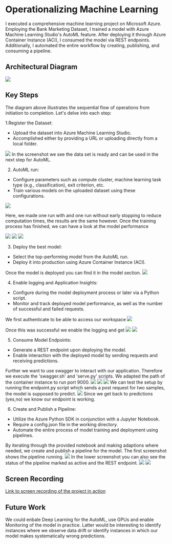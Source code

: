 # Operationalizing Machine Learning

 I executed a comprehensive machine learning project on Microsoft Azure. Employing the Bank Marketing Dataset, I trained a model with Azure Machine Learning Studio's AutoML feature. After deploying it through Azure Container Instance (ACI), I consumed the model via REST endpoints. Additionally, I automated the entire workflow by creating, publishing, and consuming a pipeline.

## Architectural Diagram
![](https://github.com/skjuhell/nd00333_AZMLND_C2-master1/blob/main/workflow.png)

## Key Steps
The diagram above illustrates the sequential flow of operations from initiation to completion. Let's delve into each step:

1.Register the Dataset:

- Upload the dataset into Azure Machine Learning Studio.
- Accomplished either by providing a URL or uploading directly from a local folder.

![](https://github.com/skjuhell/nd00333_AZMLND_C2-master1/blob/main/screenshots/registered_datasets.png)
In the screenshot we see the data set is ready and can be used in the next step for AutoML.

2. AutoML run:

- Configure parameters such as compute cluster, machine learning task type (e.g., classification), exit criterion, etc.
- Train various models on the uploaded dataset using these configurations.

![](https://github.com/skjuhell/nd00333_AZMLND_C2-master1/blob/main/screenshots/automl.png)

Here, we made one run with and one run without early stopping to reduce computation times, the results are the same however.
Once the training process has finished, we can have a look at the model performance

![](https://github.com/skjuhell/nd00333_AZMLND_C2-master1/blob/main/screenshots/best_model.png)
![](https://github.com/skjuhell/nd00333_AZMLND_C2-master1/blob/main/screenshots/model_metrics.png)
![](https://github.com/skjuhell/nd00333_AZMLND_C2-master1/blob/main/screenshots/model_metrics2.png)


3. Deploy the best model:

- Select the top-performing model from the AutoML run.
- Deploy it into production using Azure Container Instance (ACI).

Once the model is deployed you can find it in the model section.
![](https://github.com/skjuhell/nd00333_AZMLND_C2-master1/blob/main/screenshots/registered_models.png)


4. Enable logging and Application Insights:

- Configure during the model deployment process or later via a Python script.
- Monitor and track deployed model performance, as well as the number of successful and failed requests.

We first authenticate to be able to access our workspace
![](https://github.com/skjuhell/nd00333_AZMLND_C2-master1/blob/main/screenshots/login.png)

Once this was successful we enable the logging and get
![](https://github.com/skjuhell/nd00333_AZMLND_C2-master1/blob/main/screenshots/logs_enabled.png)
![](https://github.com/skjuhell/nd00333_AZMLND_C2-master1/blob/main/screenshots/aplicaation_insights_enabled.png)


5. Consume Model Endpoints:

- Generate a REST endpoint upon deploying the model.
- Enable interaction with the deployed model by sending requests and receiving predictions.

Further we want to use swagger to interact with our application. Therefore we execute the 'swagger.sh' and 'serve.py' scripts. We adapted the path of the container instance to run port 9000.
![](https://github.com/skjuhell/nd00333_AZMLND_C2-master1/blob/main/screenshots/swagger_api.png)
![](https://github.com/skjuhell/nd00333_AZMLND_C2-master1/blob/main/screenshots/swagger_api2.png)
![](https://github.com/skjuhell/nd00333_AZMLND_C2-master1/blob/main/screenshots/swagger_api3.png)
We can test the setup by running the endpoint.py script which sends a post request for two samples, the model is supposed to predict.
![](https://github.com/skjuhell/nd00333_AZMLND_C2-master1/blob/main/screenshots/endpoints.png)
Since we get back to predictions (yes,no) we know our endpoint is working.


6. Create and Publish a Pipeline:

- Utilize the Azure Python SDK in conjunction with a Jupyter Notebook.
- Require a config.json file in the working directory.
- Automate the entire process of model training and deployment using pipelines.

By iterating through the provided notebook and making adaptions where needed, we create and publish a pipeline for the model. The first screenshot shows the pipeline running.
![](https://github.com/skjuhell/nd00333_AZMLND_C2-master1/blob/main/screenshots/pipeline2.png)
In the lower screenshot you can also see the status of the pipeline marked as active and the REST endpoint.
![](https://github.com/skjuhell/nd00333_AZMLND_C2-master1/blob/main/screenshots/pipeline.png)
![](https://github.com/skjuhell/nd00333_AZMLND_C2-master1/blob/main/screenshots/widgets.png)




## Screen Recording
[Link to screen recording of the project in action](https://eur01.safelinks.protection.outlook.com/?url=https%3A%2F%2Fyoutu.be%2FTo2D6YXr6nI&data=05%7C02%7Cjustin-raphael.hellermann%40eon.com%7C09d073acc2ae438088cf08dc0c4260e3%7Cb914a242e718443ba47c6b4c649d8c0a%7C0%7C0%7C638398726426354044%7CUnknown%7CTWFpbGZsb3d8eyJWIjoiMC4wLjAwMDAiLCJQIjoiV2luMzIiLCJBTiI6Ik1haWwiLCJXVCI6Mn0%3D%7C3000%7C%7C%7C&sdata=4OG%2B3AwMBlu0GFAo5n2bH13fuzjMGO0Kfl1ubiCjXfg%3D&reserved=0)

## Future Work
We could enbale Deep Learning for the AutoML, use GPUs and enable Monitoring of the model in practice. Latter would be interesting to identify instances where we observe data drift or identify instances in which our model makes systematically wrong predictions.

